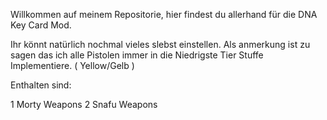 Willkommen auf meinem Repositorie, hier findest du allerhand für die DNA Key Card Mod.

Ihr könnt natürlich nochmal vieles slebst einstellen. Als anmerkung ist zu sagen das ich alle Pistolen immer in die Niedrigste Tier Stuffe Implementiere. ( Yellow/Gelb )

Enthalten sind:

1 Morty Weapons
2 Snafu Weapons
